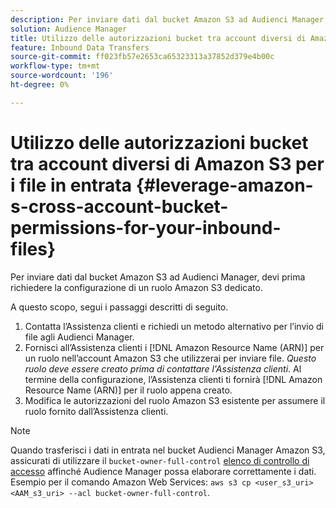 ```yaml
---
description: Per inviare dati dal bucket Amazon S3 ad Audienci Manager, devi prima richiedere la configurazione di un ruolo Amazon S3 dedicato.
solution: Audience Manager
title: Utilizzo delle autorizzazioni bucket tra account diversi di Amazon S3 per i file in entrata
feature: Inbound Data Transfers
source-git-commit: ff023fb57e2653ca65323313a37852d379e4b00c
workflow-type: tm+mt
source-wordcount: '196'
ht-degree: 0%

---
```



# Utilizzo delle autorizzazioni bucket tra account diversi di Amazon S3 per i file in entrata {#leverage-amazon-s-cross-account-bucket-permissions-for-your-inbound-files}

Per inviare dati dal bucket Amazon S3 ad Audienci Manager, devi prima richiedere la configurazione di un ruolo Amazon S3 dedicato.

A questo scopo, segui i passaggi descritti di seguito.

1. Contatta l’Assistenza clienti e richiedi un metodo alternativo per l’invio di file agli Audienci Manager.
2. Fornisci all’Assistenza clienti i [!DNL Amazon Resource Name (ARN)] per un ruolo nell’account Amazon S3 che utilizzerai per inviare file. _Questo ruolo deve essere creato prima di contattare l&#39;Assistenza clienti_. Al termine della configurazione, l’Assistenza clienti ti fornirà [!DNL Amazon Resource Name (ARN)] per il ruolo appena creato.
3. Modifica le autorizzazioni del ruolo Amazon S3 esistente per assumere il ruolo fornito dall’Assistenza clienti.

>[!NOTE]
>
>Quando trasferisci i dati in entrata nel bucket Audienci Manager Amazon S3, assicurati di utilizzare il `bucket-owner-full-control` [elenco di controllo di accesso](https://docs.aws.amazon.com/AmazonS3/latest/userguide/about-object-ownership.html) affinché Audience Manager possa elaborare correttamente i dati.
><br>
>Esempio per il comando Amazon Web Services: `aws s3 cp <user_s3_uri> <AAM_s3_uri> --acl bucket-owner-full-control`.

